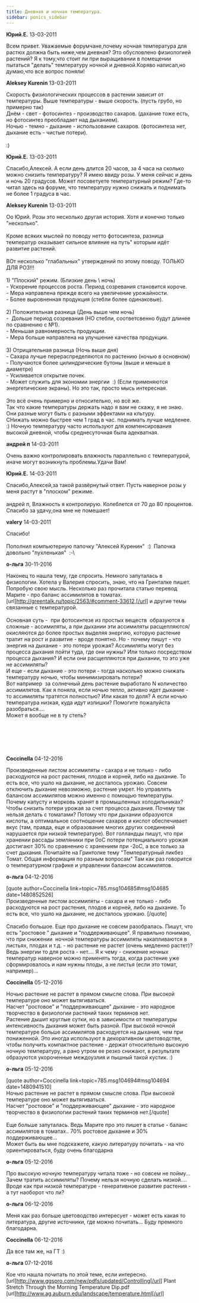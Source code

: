 ```yaml
---
title: Дневная и ночная температура.
sidebar: ponics_sidebar
---
```


**Юрий.E.** 13-03-2011

Всем привет. Уважаемые форумчане,почему ночная температура для растюх должна быть ниже,чем дневная? Это обусловлено физиологией растений? Я к тому,что стоит ли при выращивании в помещении пытаться &quot;делать&quot; температуру ночной и дневной.Коряво написал,но думаю,что все вопрос поняли!

**Aleksey Kurenin** 13-03-2011

Скорость физиологических процессов в растении зависит от температуры. Выше температуры - выше скорость. (пусть грубо, но примерно так)<br />Днём - свет - фотосинтез - производство сахаров. (дахание тоже есть, но фотосинтез преобладает над дыханием).<br />Ночью - темно - дыхание - использование сахаров. (фотосинтеза нет, дыхание есть - чистые потери).<br /><br /> :)

**Юрий.E.** 13-03-2011

Спасибо,Алексей. А если день длится 20 часов, за 4 часа на сколько можно снизить температуру? Я имею ввиду розы. У меня сейчас и день и ночь 20 градусов. Может посоветуете температурный режим? Где-то читал здесь на форуме, что температуру нужно снижать и поднимать не более 1 градуса в час.

**Aleksey Kurenin** 13-03-2011

Оо Юрий. Розы это несколько другая история. Хотя и конечно только &quot;несколько&quot;.<br /><br />Кроме всяких мыслей по поводу нетто фотосинтеза, разница температур оказывает сильное влияние на путь&quot; которым идёт развитие растений.<br /><br />ВОт несколько &quot;глабальных&quot; утверждений по этому поводу. ТОЛЬКО ДЛЯ РОЗ!!!<br /><br />1) &quot;Плоский&quot; режим. (Близкие день \ ночь)<br />- Ускорение процессов роста. Период созревания становится короче.<br />- Мера направлена прежде всего на увеличение урожайности.<br />- Более выровненная продукция (стебли более одинаковые).<br /><br />2) Положительная разница (День выше чем ночь)<br />-&nbsp; Дольше период созревания (НО стебли, соответсвенно будут длинее по сравнению с №1).<br />- Меньшая равномерность продукции.<br />- Мера больше направлена на улучшение качества продукции. <br /><br />3) Отрицательная разница (Ночь выше дня)<br />- Сахара лучше перераспределяются по растению (ночью в основном)<br />- Получаются более цилиндрические бутоны (выше и меньше в диаметре)<br />- Усиливается открытие почек.<br />- Может служить для экономии энергии&nbsp; :) (Если применяются энергетические экраны). Но это так, просто мысь интересная.<br /><br />Это всё очень примерно и относительно, но всё же. <br />Так что какие температуры держать надо я вам не скажу, я не знаю. Они разные могут быть с разными эффектами на кльтуру.<br />СНижать можно быстрее чем 1 град в час. поднимать лучше медленее. :) Ночную температуру часто используют для компенсирования высокой дневной, чтобы среднесуточная была адекватная. 

**андрей п** 14-03-2011

Очень важно контролировать влажность параллельно с температурой, иначе могут возникнуть проблемы.Удачи Вам!

**Юрий.E.** 14-03-2011

Спасибо,Алексей,за такой развёрнутый ответ. Пусть наверное розы у меня растут в &quot;плоском&quot; режиме.<br /><br />андрей п, Влажность я контролирую. Колеблется от 70 до 80 процентов. Спасибо за удачу,она мне не помешает!

**valery** 14-03-2011

Спасибо!<br /><br />Пополнил компьютерную папочку &quot;Алексей Куренин&quot;&nbsp; :)&nbsp; Папочка довольно &quot;пухленькая&quot;&nbsp; :-\

**о-льга** 30-11-2016

Наконец то нашла тему, где спросить. Немного запуталась в физиологии. Хотела у Валерия спросить, знаю, что на Гринталке пишет. <br />Попробую свою мысль. Несколько раз прочитала статью перевод Марите - про баланс ассимилятов в томатах. [url]http://greentalk.ru/topic/2563/#comment-33612,[/url] и другие темы связанные с температурой. <br /><br /> Основная суть -&nbsp; при фотосинтезе из простых веществ&nbsp; образуются в сложные - ассимиляты, а при дыхании эти ассимиляты расщепляются/окисляются до более простых выделяя энергию, которую растение тратит на рост и развитие - вроде понятно. Но - почему пишут - что энергия на дыхание - это потери урожая? Ассимиляты могут без процесса дыхания пойти туда, где они нужны? Или только посредством процесса дыхания? И если они расщепляются при дыхании, то это уже не ассимиляты?<br />И еще - если дыхание - это потери - тогда насколько можно снижать температуру ночью, чтобы минимизировать потери? <br />Вот например&nbsp; за солнечный день растение выработало N количество ассимилятов. Как я поняла, если ночью тепло, активно идет дыхание - то ассимиляты тратятся полностью? Или какая то доля? А если ночью температура низкая, куда идут излишки? Помогите пожалуйста разобраться....<br /> Может я вообще не в ту степь?<br /><br /><br /><br /><br /><br />

**Coccinella** 04-12-2016

Произведенные листом ассимиляты - сахара и не только - либо расходуются на рост растения, плодов и корней, либо на дыхание. То есть все, что ушло на дыхание, не досталось урожаю. Совсем отключить дыхание невозможно, растение умрет. Но управлять балансом ассимилятов можно именно с помощью температуры. Почему капусту и морковь хранят в промышленных холодильниках? Чтобы снизить потери урожая за счет процесса дыхания. Почему так нельзя делать с томатами? Потому что при дыхании образуются кислоты, а оптимальное соотношение сахаров и кислот обеспечивает вкус (там, правда, еще и образование многих других соединений нарушается при низкой температуре). Вот голландцы пишут, что при хранении рассады земляники при 0оС потери потенциального урожая достигают 30% по сравнению с хранением при -2оС, а все только за счет дыхания. Почитайте на Гринтолке тему &quot;Температурный ликбез Томат. Общая информация по разным вопросам&quot; Там как раз говорится о температурном графике и управлении балансом ассимилятов.

**о-льга** 04-12-2016

[quote author=Coccinella link=topic=785.msg104685#msg104685 date=1480852526]<br />Произведенные листом ассимиляты - сахара и не только - либо расходуются на рост растения, плодов и корней, либо на дыхание. То есть все, что ушло на дыхание, не досталось урожаю. [/quote]<br /><br />Спасибо большое. Еще про дыхание не совсем разобралась. Пишут, что есть &quot;ростовое &quot; дыхание и &quot;поддерживающее&quot;. Я правильно понимаю, что при снижении&nbsp; ночной температуры ассимиляты накапливаются в листьях, плодах и т.д. - но растение не растет (очень медленно растет)? Ведь энергии то для роста - нет.... Я к чему - снижение ночных температур наверное можно применять тогда, когда растение уже сформировалось и нам нужны плоды, а не листья (если это томат, например)...

**Coccinella** 05-12-2016

Ночью растение не растет в прямом смысле слова. При высокой температуре оно может вытягиваться.<br />Насчет &quot;ростовое&quot; и &quot;поддерживающее&quot; дыхание - это народное творчество в физиологии растений таких терминов нет.<br />Растение дышит круглые сутки, но в зависимости от температуры интенсивность дыхания может быть разной. При высокой ночной температуре больше ассимилятов расходуется на дыхания, чем при пониженной. Это иногда используют в декоративном цветоводстве, чтобы получить компактное растение - держат относительно высокую ночную температуру, а рано утром ее резко снижают, в результате образуются укороченные междоузлия и пышный такой кустик. :)

**о-льга** 05-12-2016

[quote author=Coccinella link=topic=785.msg104694#msg104694 date=1480941510]<br />Ночью растение не растет в прямом смысле слова. При высокой температуре оно может вытягиваться.<br />Насчет &quot;ростовое&quot; и &quot;поддерживающее&quot; дыхание - это народное творчество в физиологии растений таких терминов нет.[/quote]<br /><br />Еще больше запуталась. Ведь Марите про это пишет в статье - баланс ассимилятов в томатах.. 70% ростовое дыхание и 30% поддерживающее...<br />Может быть вы мне подскажете, какую литературу почитать - на что ориентироваться, буду очень благодарна

**о-льга** 05-12-2016

Про высокую ночную температуру читала тоже - но совсем не пойму... Зачем тратить ассимиляты? Почему нельзя ночную сделать низкой....&nbsp; Вроде как при низкой температуре - генеративное развитие растения - а тут наоборот что ли? 

**о-льга** 06-12-2016

Меня как раз больше цветоводство интересует - может есть какая то литература, другие источники, где можно почитать... Буду премного благодарна.

**Coccinella** 06-12-2016

Да все там же, на ГТ :)

**о-льга** 07-12-2016

Кое что нашла почитать по этой теме, если интересно.&nbsp; <br />[url]http://www.ggspro.com/new/pdfs/updated/Controlling[/url] Plant Stretch Through the Morning Temperature Dip.pdf<br />[url]http://www.ag.auburn.edu/landscape/temperature.html[/url]

